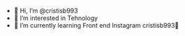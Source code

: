 - 👋 Hi, I’m @cristisb993
- 👀 I’m interested in Tehnology
- 🌱 I’m currently learning Front end
Instagram cristisb993💌

<!---
cristisb993/cristisb993 is a ✨ special ✨ repository because its `README.md` (this file) appears on your GitHub profile.
You can click the Preview link to take a look at your changes.
--->
